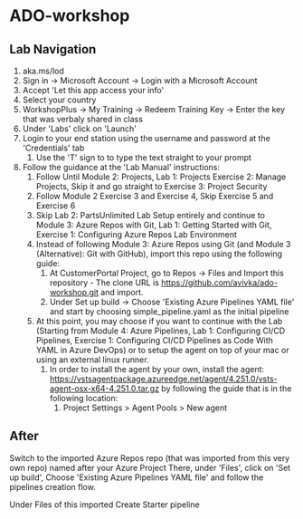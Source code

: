 # ADO-workshop

## Lab Navigation

1. aka.ms/lod
2. Sign in -> Microsoft Account -> Login with a Microsoft Account
3. Accept 'Let this app access your info'
4. Select your country
5. WorkshopPlus -> My Training -> Redeem Training Key -> Enter the key that was verbaly shared in class
6. Under 'Labs' click on 'Launch'
7. Login to your end station using the username and password at the 'Credentials' tab
   1. Use the 'T' sign to to type the text straight to your prompt
8. Follow the guidance at the 'Lab Manual' instructions:
   1. Follow Until Module 2: Projects, Lab 1: Projects Exercise 2: Manage Projects, Skip it and go straight to Exercise 3: Project Security
   2. Follow Module 2 Exercise 3 and Exercise 4, Skip Exercise 5 and Exercise 6
   3. Skip Lab 2: PartsUnlimited Lab Setup entirely and continue to Module 3: Azure Repos with Git, Lab 1: Getting Started with Git, Exercise 1: Configuring Azure Repos Lab Environment
   4. Instead of following Module 3: Azure Repos using Git (and Module 3 (Alternative): Git with GitHub), import this repo using the following guide:
      1. At CustomerPortal Project, go to Repos -> Files and Import this repository - The clone URL is https://github.com/avivka/ado-workshop.git and import.
      2. Under Set up build -> Choose 'Existing Azure Pipelines YAML file' and start by choosing simple_pipeline.yaml as the initial pipeline
   5. At this point, you may choose if you want to continue with the Lab (Starting from Module 4: Azure Pipelines, Lab 1: Configuring CI/CD Pipelines, Exercise 1: Configuring CI/CD Pipelines as Code With YAML in Azure DevOps) or to setup the agent on top of your mac or using an external linux runner. 
      1. In order to install the agent by your own, install the agent: https://vstsagentpackage.azureedge.net/agent/4.251.0/vsts-agent-osx-x64-4.251.0.tar.gz by following the guide that is in the following location:
         1. Project Settings > Agent Pools > New agent

## After 
Switch to the imported Azure Repos repo (that was imported from this very own repo) named after your Azure Project
There, under 'Files', click on 'Set up build', Choose 'Existing Azure Pipelines YAML file' and follow the pipelines creation flow.

Under Files of this imported Create Starter pipeline


